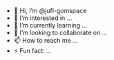 - 👋 Hi, I’m @jufl-gomspace
- 👀 I’m interested in ...
- 🌱 I’m currently learning ...
- 💞️ I’m looking to collaborate on ...
- 📫 How to reach me ...
- ⚡ Fun fact: ...

<!---
jufl-gomspace/jufl-gomspace is a ✨ special ✨ repository because its `README.md` (this file) appears on your GitHub profile.
You can click the Preview link to take a look at your changes.
--->
